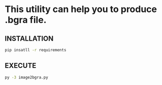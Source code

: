 # This utility can help you to produce .bgra file.

## INSTALLATION
```bash
pip insatll -r requirements
```

## EXECUTE
```bash
py -3 image2bgra.py
```
